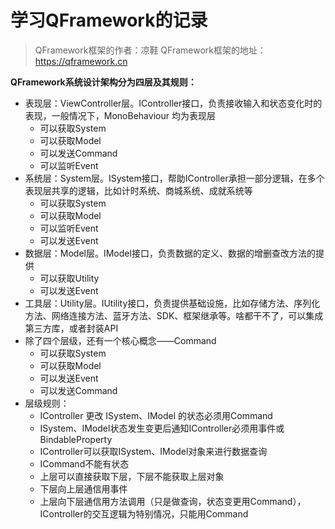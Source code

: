 
<h1>学习QFramework的记录</h1>

> QFramework框架的作者：凉鞋
> QFramework框架的地址：https://qframework.cn

**QFramework系统设计架构分为四层及其规则：**

- 表现层：ViewController层。IController接口，负责接收输入和状态变化时的表现，一般情况下，MonoBehaviour 均为表现层
  - 可以获取System
  - 可以获取Model
  - 可以发送Command
  - 可以监听Event
- 系统层：System层。ISystem接口，帮助IController承担一部分逻辑，在多个表现层共享的逻辑，比如计时系统、商城系统、成就系统等
  - 可以获取System
  - 可以获取Model
  - 可以监听Event
  - 可以发送Event
- 数据层：Model层。IModel接口，负责数据的定义、数据的增删查改方法的提供
  - 可以获取Utility
  - 可以发送Event
- 工具层：Utility层。IUtility接口，负责提供基础设施，比如存储方法、序列化方法、网络连接方法、蓝牙方法、SDK、框架继承等。啥都干不了，可以集成第三方库，或者封装API
- 除了四个层级，还有一个核心概念——Command
  - 可以获取System
  - 可以获取Model
  - 可以发送Event
  - 可以发送Command
- 层级规则：
  - IController 更改 ISystem、IModel 的状态必须用Command
  - ISystem、IModel状态发生变更后通知IController必须用事件或BindableProperty
  - IController可以获取ISystem、IModel对象来进行数据查询
  - ICommand不能有状态
  - 上层可以直接获取下层，下层不能获取上层对象
  - 下层向上层通信用事件
  - 上层向下层通信用方法调用（只是做查询，状态变更用Command），IController的交互逻辑为特别情况，只能用Command
